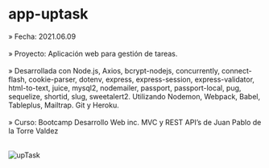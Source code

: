 # app-uptask

» Fecha: 2021.06.09<br/><br/>
» Proyecto: Aplicación web para gestión de tareas.<br/><br/>
» Desarrollada con Node.js, Axios, bcrypt-nodejs, concurrently, connect-flash, cookie-parser, dotenv, express, express-session, express-validator, html-to-text, juice, mysql2, nodemailer, passport, passport-local, pug, sequelize, shortid, slug, sweetalert2.
Utilizando Nodemon, Webpack, Babel, Tableplus, Mailtrap. Git y Heroku.<br/><br/>
» Curso: Bootcamp Desarrollo Web inc. MVC y REST API’s de Juan Pablo de la Torre Valdez<br/><br/>

![upTask](https://user-images.githubusercontent.com/78446973/130371312-4ec8cb51-6e9c-42c6-a3c5-b613053ef715.jpg)

